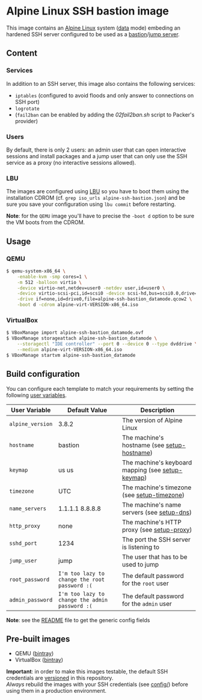 # Alpine Linux SSH bastion image

This image contains an [Alpine Linux](https://alpinelinux.org/) system ([data](https://wiki.alpinelinux.org/wiki/Installation) mode) embeding an hardened SSH server configured to be used as a [bastion](https://en.wikipedia.org/wiki/Bastion_host)/[jump server](https://en.wikipedia.org/wiki/Jump_server).

## Content
### Services
In addition to an SSH server, this image also contains the following services:

- `iptables` (configured to avoid floods and only answer to connections on SSH port)
- `logrotate`
- (`fail2ban` can be enabled by adding the _02fail2ban.sh_ script to Packer's provider)

### Users
By default, there is only 2 users: an admin user that can open interactive sessions and install packages and a jump user that can only use the SSH service as a proxy (no interactive sessions allowed).

### LBU
The images are configured using [LBU](https://wiki.alpinelinux.org/wiki/Alpine_local_backup) so you have to boot them using the installation CDROM (cf. `grep iso_urls alpine-ssh-bastion.json`) and be sure you save your configuration using `lbu commit` before restarting.

__Note__: for the `QEMU` image you'll have to precise the `-boot d` option to be sure the VM boots from the CDROM.


## Usage
### QEMU
```bash
$ qemu-system-x86_64 \
    -enable-kvm -smp cores=1 \
    -m 512 -balloon virtio \
    -device virtio-net,netdev=user0 -netdev user,id=user0 \
    -device virtio-scsi-pci,id=scsi0 -device scsi-hd,bus=scsi0.0,drive=drive0 \
    -drive if=none,id=drive0,file=alpine-ssh-bastion_datamode.qcow2 \
    -boot d -cdrom alpine-virt-VERSION-x86_64.iso
```

### VirtualBox
```bash
$ VBoxManage import alpine-ssh-bastion_datamode.ovf
$ VBoxManage storageattach alpine-ssh-bastion_datamode \
    --storagectl "IDE controller" --port 0 --device 0 --type dvddrive \
    --medium alpine-virt-VERSION-x86_64.iso
$ VBoxManage startvm alpine-ssh-bastion_datamode
```


## Build configuration
You can configure each template to match your requirements by setting the following [user variables](https://www.packer.io/docs/templates/user-variables.html).

 User Variable    | Default Value | Description
------------------|---------------|-------------------------------------------
 `alpine_version` | 3.8.2         | The version of Alpine Linux
 `hostname`       | bastion       | The machine's hostname (see [setup-hostname](https://wiki.alpinelinux.org/wiki/Alpine_setup_scripts))
 `keymap`         | us us         | The machine's keyboard mapping (see [setup-keymap](https://wiki.alpinelinux.org/wiki/Alpine_setup_scripts))
 `timezone`       | UTC           | The machine's timezone (see [setup-timezone](https://wiki.alpinelinux.org/wiki/Alpine_setup_scripts))
 `name_servers`   | 1.1.1.1 8.8.8.8 | The machine's name servers (see [setup-dns](https://wiki.alpinelinux.org/wiki/Alpine_setup_scripts))
 `http_proxy`     | none          | The machine's HTTP proxy (see [setup-proxy](https://wiki.alpinelinux.org/wiki/Alpine_setup_scripts))
 `sshd_port`      | 1234          | The port the SSH server is listening to
 `jump_user`      | jump          | The user that has to be used to jump
 `root_password`  | `I'm too lazy to change the root password :(` | The default password for the `root` user
 `admin_password` | `I'm too lazy to change the admin password :(` | The default password for the `admin` user

__Note__: see the [README](README.md#configuration) file to get the generic config fields


## Pre-built images
- QEMU ([bintray](https://bintray.com/olbat/qemu/alpine-ssh-bastion_datamode))
- VirtualBox ([bintray](https://bintray.com/olbat/virtualbox/alpine-ssh-bastion_datamode))

__Important__: in order to make this images testable, the default SSH credentials are [versioned](credentials/) in this repository.  
_Always_ rebuild the images with your SSH credentials (see [config/](config/)) before using them in a production environment.
